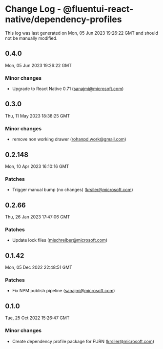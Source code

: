# Change Log - @fluentui-react-native/dependency-profiles

This log was last generated on Mon, 05 Jun 2023 19:26:22 GMT and should not be manually modified.

<!-- Start content -->

## 0.4.0

Mon, 05 Jun 2023 19:26:22 GMT

### Minor changes

- Upgrade to React Native 0.71 (sanajmi@microsoft.com)

## 0.3.0

Thu, 11 May 2023 18:38:25 GMT

### Minor changes

- remove non working drawer (rohanpd.work@gmail.com)

## 0.2.148

Mon, 10 Apr 2023 16:10:16 GMT

### Patches

- Trigger manual bump (no changes) (krsiler@microsoft.com)

## 0.2.66

Thu, 26 Jan 2023 17:47:06 GMT

### Patches

- Update lock files (mischreiber@microsoft.com)

## 0.1.42

Mon, 05 Dec 2022 22:48:51 GMT

### Patches

- Fix NPM publish pipeline (sanajmi@microsoft.com)

## 0.1.0

Tue, 25 Oct 2022 15:26:47 GMT

### Minor changes

- Create dependency profile package for FURN (krsiler@microsoft.com)
